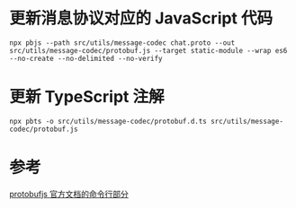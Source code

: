# 更新消息协议对应的 JavaScript 代码

```shell
npx pbjs --path src/utils/message-codec chat.proto --out src/utils/message-codec/protobuf.js --target static-module --wrap es6 --no-create --no-delimited --no-verify
```

# 更新 TypeScript 注解

```shell
npx pbts -o src/utils/message-codec/protobuf.d.ts src/utils/message-codec/protobuf.js
```

# 参考

[protobufjs 官方文档的命令行部分](https://protobufjs.github.io/protobuf.js/index.html#command-line)
